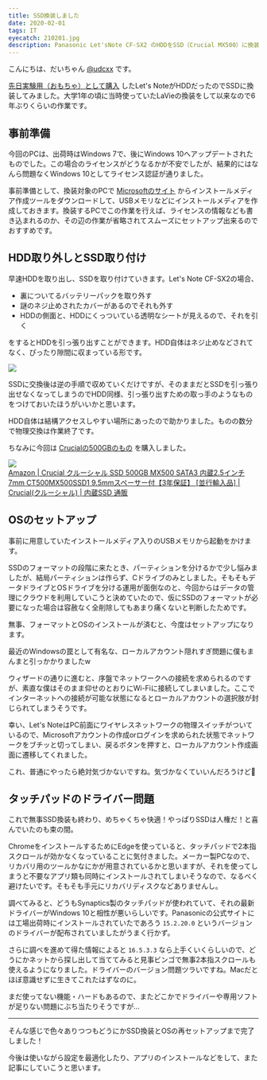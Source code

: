 ```yaml
---
title: SSD換装しました
date: 2020-02-01
tags: IT
eyecatch: 210201.jpg
description: Panasonic Let'sNote CF-SX2 のHDDをSSD（Crucial MX500）に換装しました。SSDは人権だっ！
---
```


こんにちは、だいちゃん [@udcxx](https://twitter.com/udc_xx) です。

[先日実験用（おもちゃ）として購入](https://blog.udcxx.me/article/201216/buy-windows/) したLet's NoteがHDDだったのでSSDに換装してみました。大学1年の頃に当時使っていたLaVieの換装をして以来なので6年ぶりくらいの作業です。


## 事前準備

今回のPCは、出荷時はWindows 7で、後にWindows 10へアップデートされたものでした。この場合のライセンスがどうなるかが不安でしたが、結果的にはなんら問題なくWindows 10としてライセンス認証が通りました。

事前準備として、換装対象のPCで [Microsoftのサイト](https://support.microsoft.com/ja-jp/windows/windows-%E7%94%A8%E3%81%AE%E3%82%A4%E3%83%B3%E3%82%B9%E3%83%88%E3%83%BC%E3%83%AB-%E3%83%A1%E3%83%87%E3%82%A3%E3%82%A2%E3%82%92%E4%BD%9C%E6%88%90%E3%81%99%E3%82%8B-99a58364-8c02-206f-aa6f-40c3b507420d) からインストールメディア作成ツールをダウンロードして、USBメモリなどにインストールメディアを作成しておきます。換装するPCでこの作業を行えば、ライセンスの情報なども書き込まれるのか、その辺の作業が省略されてスムーズにセットアップ出来るのでおすすめです。


## HDD取り外しとSSD取り付け

早速HDDを取り出し、SSDを取り付けていきます。Let's Note CF-SX2の場合、

* 裏についてるバッテリーパックを取り外す
* 謎のネジ止めされたカバーがあるのでそれも外す
* HDDの側面と、HDDにくっついている透明なシートが見えるので、それを引く

をするとHDDを引っ張り出すことができます。HDD自体はネジ止めなどされてなく、ぴったり隙間に収まっている形です。

[![](/images/210201_2.jpg)](https://amzn.to/2MCWUEa)

SSDに交換後は逆の手順で収めていくだけですが、そのままだとSSDを引っ張り出せなくなってしまうのでHDD同様、引っ張り出すための取っ手のようなものをつけておいたほうがいいかと思います。

HDD自体は結構アクセスしやすい場所にあったので助かりました。ものの数分で物理交換は作業終了です。

ちなみに今回は [Crucialの500GBのもの](https://amzn.to/2MCWUEa) を購入しました。

[![](/images/210201.jpg)](https://amzn.to/2MCWUEa)    
[Amazon | Crucial クルーシャル SSD 500GB MX500 SATA3 内蔵2.5インチ 7mm CT500MX500SSD1 9.5mmスペーサー付【3年保証】 [並行輸入品] | Crucial(クルーシャル) | 内蔵SSD 通販](https://amzn.to/2MCWUEa)


## OSのセットアップ

事前に用意していたインストールメディア入りのUSBメモリから起動をかけます。

SSDのフォーマットの段階に来たとき、パーティションを分けるかで少し悩みましたが、結局パーティションは作らず、Cドライブのみとしました。そもそもデータドライブとOSドライブを分ける運用が面倒なのと、今回からはデータの管理にクラウドを利用していこうと決めていたので、仮にSSDのフォーマットが必要になった場合は容赦なく全削除してもあまり痛くないと判断したためです。

無事、フォーマットとOSのインストールが済むと、今度はセットアップになります。

最近のWindowsの罠として有名な、ローカルアカウント隠れすぎ問題に僕もまんまと引っかかりましたw

ウィザードの通りに進むと、序盤でネットワークへの接続を求められるのですが、素直な僕はそのまま仰せのとおりにWi-Fiに接続してしまいました。ここでインターネットへの接続が可能な状態になるとローカルアカウントの選択肢が封じられてしまうそうです。

幸い、Let's NoteはPC前面にワイヤレスネットワークの物理スイッチがついているので、Microsoftアカウントの作成orログインを求められた状態でネットワークをブチッと切ってしまい、戻るボタンを押すと、ローカルアカウント作成画面に遷移してくれました。

これ、普通にやったら絶対気づかないですね。気づかなくていいんだろうけど🤔


## タッチパッドのドライバー問題

これで無事SSD換装も終わり、めちゃくちゃ快適！やっぱりSSDは人権だ！と喜んでいたのも束の間。

ChromeをインストールするためにEdgeを使っていると、タッチパッドで2本指スクロールが効かなくなっていることに気付きました。メーカー製PCなので、リカバリ用のツールかなにかが用意されているかと思いますが、それを使ってしまうと不要なアプリ類も同時にインストールされてしまいそうなので、なるべく避けたいです。そもそも手元にリカバリディスクなどありませんし。

調べてみると、どうもSynaptics製のタッチパッドが使われていて、それの最新ドライバーがWindows 10と相性が悪いらしいです。Panasonicの公式サイトには工場出荷時にインストールされていたであろう `15.2.20.0` というバージョンのドライバーが配布されていましたがうまく行かず。

さらに調べを進めて得た情報によると `16.5.3.3` なら上手くいくらしいので、どうにかネットから探し出して当ててみると見事ビンゴで無事2本指スクロールも使えるようになりました。ドライバーのバージョン問題ツラいですね。Macだとほぼ意識せずに生きてこれたはずなのに。

まだ使ってない機能・ハードもあるので、またどこかでドライバーや専用ソフトが足りない問題にぶち当たりそうですが...

-----

そんな感じで色々ありつつもどうにかSSD換装とOSの再セットアップまで完了しました！

今後は使いながら設定を最適化したり、アプリのインストールなどをして、また記事にしていこうと思います。
